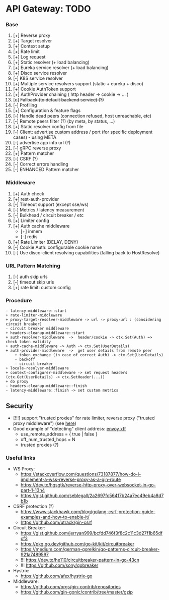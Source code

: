 # API Gateway: TODO

### Base
1. [+] Reverse proxy
2. [+] Target resolver
3. [+] Context setup
4. [+] Rate limit
5. [+] Log request
6. [+] Static resolver (+ load balancing)
7. [+] Eureka service resolver (+ load balancing)
8. [+] Disco service resolver
9. [-] K8S service resolver
10. [+] Multiple service resolvers support (static + eureka + disco)
11. [+] Cookie AuthToken support
12. [+] AuthProvider chaining ( http header -> cookie -> ... )
13. [o] ~~Fallback (to default backend service) (?)~~
14. [-] Profiling
15. [+] Configuration & feature flags
16. [-] Handle dead peers (connection refused, host unreachable, etc)
17. [-] Remote peers filter (?) (by meta, by status, ...)
18. [+] Static resolver config from file
19. [-] Client: advertise custom address / port (for specific deployment cases) - using META
20. [-] advertise app info url (?)
21. [-] gRPC reverse proxy 
22. [+] Pattern matcher
23. [-] CSRF (?)
24. [-] Correct errors handling
25. [-] ENHANCED Pattern matcher 


### Middleware
1. [+] Auth check
2. [+] rest-auth-provider
3. [-] Timeout support (except sse/ws)
4. [-] Metrics / latency measurement
5. [-] Bulkhead / circuit breaker / etc
6. [+] Limiter config
7. [+] Auth cache middleware
   - [+] inmem
   - [-] redis
8. [+] Rate Limiter (DELAY, DENY)
9. [-] Cookie Auth: configurable cookie name
10. [-] Use disco-client resolving capabilities (falling back to HostResolve)

### URL Pattern Matching
1. [-] auth skip urls
2. [-] timeout skip urls
3. [+] rate limit: custom config

### Procedure
```text
- latency-middleware::start
+ rate-limiter-middleware
+ proxy-target-resolver-middleware -> url -> proxy-url : (considering circuit breaker)
- circuit breaker middleware
+ headers-cleanup-middleware::start
+ auth-resolver-middleware 	-> 	header/cookie -> ctx.Set(Auth) => check token validity
+ auth-cache-middleware -> Auth -> ctx.Set(UserDetails)
+ auth-provider-middleware	->	get user details from remote peer
    + token exchange (in case of correct Auth) -> ctx.Set(UserDetails)
    - backoff
    - circuit breaker
+ locale-resolver-middleware
+ context-configurer-middleware -> set request headers (ctx.Get(UserDetails) -> ctx.SetHeader(...))
+ do proxy
- headers-cleanup-middleware::finish
- latency-middleware::finish -> set custom metrics
```

## Security
- [!!!] support "trusted proxies" for rate limiter, reverse proxy ("trusted proxy middleware") (see [here](https://adam-p.ca/blog/2022/03/x-forwarded-for/#thoughts-on-overwriting-the-xff-header))
- Good example of "detecting" client address: [envoy xff](https://www.envoyproxy.io/docs/envoy/latest/configuration/http/http_conn_man/headers#x-forwarded-for)
  - use_remote_address = { true | false }
  - xff_num_trusted_hops = N
  - trusted proxies (?)


### Useful links
- WS Proxy: 	
   - https://stackoverflow.com/questions/73187877/how-do-i-implement-a-wss-reverse-proxy-as-a-gin-route
   - https://dev.to/hgsgtk/reverse-http-proxy-over-websocket-in-go-part-1-13n4
   - https://gist.github.com/seblegall/2a2697fc56417b24a7ec49eb4a8d7b1b
- CSRF protection (?)
   - https://www.stackhawk.com/blog/golang-csrf-protection-guide-examples-and-how-to-enable-it/
   - https://github.com/utrack/gin-csrf
- Circuit Breaker:
   - https://gist.github.com/jerryan999/bcfdd746f3f8c2c11c3d27f1b65dfcf3
   - https://pkg.go.dev/github.com/go-kit/kit/circuitbreaker
   - https://medium.com/german-gorelkin/go-patterns-circuit-breaker-921a7489597
   - !!! https://dev.to/he110/circuitbreaker-pattern-in-go-43cn
   - !!! https://github.com/sony/gobreaker
- Hystrix:
   - https://github.com/afex/hystrix-go
- Middleware:
   - https://github.com/orgs/gin-contrib/repositories
   - https://github.com/gin-gonic/contrib/tree/master/gzip
